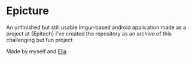 # Epicture
An unfinished but still usable Imgur-based android application made as a project at {Epitech}
I've created the repository as an archive of this challenging but fun project

Made by myself and [Elia](https://github.com/eliaStrasbourg)
